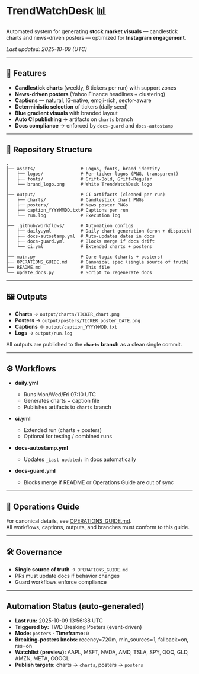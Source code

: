 # TrendWatchDesk 📊

Automated system for generating **stock market visuals** — candlestick charts and news-driven posters — optimized for **Instagram engagement**.

_Last updated: 2025-10-09 (UTC)_

---

## 🚀 Features

- **Candlestick charts** (weekly, 6 tickers per run) with support zones  
- **News-driven posters** (Yahoo Finance headlines + clustering)  
- **Captions** — natural, IG-native, emoji-rich, sector-aware  
- **Deterministic selection** of tickers (daily seed)  
- **Blue gradient visuals** with branded layout  
- **Auto CI publishing** → artifacts on `charts` branch  
- **Docs compliance** → enforced by `docs-guard` and `docs-autostamp`  

---

## 📂 Repository Structure

```text
.
├── assets/                 # Logos, fonts, brand identity
│   ├── logos/              # Per-ticker logos (PNG, transparent)
│   ├── fonts/              # Grift-Bold, Grift-Regular
│   └── brand_logo.png      # White TrendWatchDesk logo
│
├── output/                 # CI artifacts (cleaned per run)
│   ├── charts/             # Candlestick chart PNGs
│   ├── posters/            # News poster PNGs
│   ├── caption_YYYYMMDD.txt# Captions per run
│   └── run.log             # Execution log
│
├── .github/workflows/      # Automation configs
│   ├── daily.yml           # Daily chart generation (cron + dispatch)
│   ├── docs-autostamp.yml  # Auto-updates dates in docs
│   ├── docs-guard.yml      # Blocks merge if docs drift
│   └── ci.yml              # Extended charts + posters
│
├── main.py                 # Core logic (charts + posters)
├── OPERATIONS_GUIDE.md     # Canonical spec (single source of truth)
├── README.md               # This file
└── update_docs.py          # Script to regenerate docs
```

---

## 🖼️ Outputs

- **Charts** → `output/charts/TICKER_chart.png`  
- **Posters** → `output/posters/TICKER_poster_DATE.png`  
- **Captions** → `output/caption_YYYYMMDD.txt`  
- **Logs** → `output/run.log`  

All outputs are published to the **`charts` branch** as a clean single commit.  

---

## ⚙️ Workflows

- **daily.yml**  
  - Runs Mon/Wed/Fri 07:10 UTC  
  - Generates charts + caption file  
  - Publishes artifacts to `charts` branch  

- **ci.yml**  
  - Extended run (charts + posters)  
  - Optional for testing / combined runs  

- **docs-autostamp.yml**  
  - Updates `_Last updated:` in docs automatically  

- **docs-guard.yml**  
  - Blocks merge if README or Operations Guide are out of sync  

---

## 📖 Operations Guide

For canonical details, see [OPERATIONS_GUIDE.md](OPERATIONS_GUIDE.md).  
All workflows, captions, outputs, and branches must conform to this guide.

---

## 🛠️ Governance

- **Single source of truth** → `OPERATIONS_GUIDE.md`  
- PRs must update docs if behavior changes  
- Guard workflows enforce compliance  


---

<!-- TWD_STATUS:BEGIN -->

## Automation Status (auto-generated)
- **Last run:** 2025-10-09 13:56:38 UTC
- **Triggered by:** TWD Breaking Posters (event-driven)
- **Mode:** `posters`   ·  **Timeframe:** `D`
- **Breaking-posters knobs:** recency=720m, min_sources=1, fallback=on, rss=on
- **Watchlist (preview):** AAPL, MSFT, NVDA, AMD, TSLA, SPY, QQQ, GLD, AMZN, META, GOOGL
- **Publish targets:** charts → `charts`, posters → `posters`

<!-- TWD_STATUS:END -->
